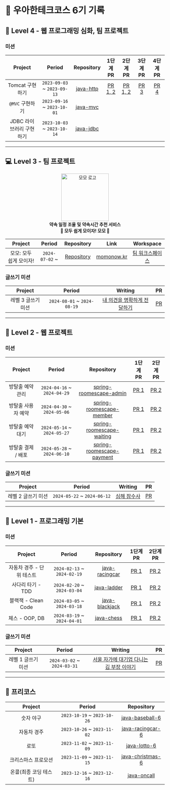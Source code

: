 # 🚀 우아한테크코스 6기 기록

## 🚀 Level 4 - 웹 프로그래밍 심화, 팀 프로젝트

### 미션

|     Project     |           Period            |                            Repository                             |                            1단계 PR                            |                            2단계 PR                            |                               3단계 PR                               |                               4단계 PR                               |
|:---------------:|:---------------------------:|:-----------------------------------------------------------------:|:------------------------------------------------------------:|:------------------------------------------------------------:|:------------------------------------------------------------------:|:------------------------------------------------------------------:|
|   Tomcat 구현하기   | `2023-09-03` ~ `2023-09-13` | [java-http](https://github.com/woowacourse/java-http/tree/hw0603) | [PR 1, 2](https://github.com/woowacourse/java-http/pull/578) | [PR 1, 2](https://github.com/woowacourse/java-http/pull/578) | [PR 3](https://github.com/woowacourse/jwp-dashboard-http/pull/654) | [PR 4](https://github.com/woowacourse/jwp-dashboard-http/pull/765) |
|   `@MVC` 구현하기   | `2023-09-16` ~ `2023-10-01` |  [java-mvc](https://github.com/woowacourse/java-mvc/tree/hw0603)  |                                                              |                                                              |                                                                    |
| JDBC 라이브러리 구현하기 | `2023-10-03` ~ `2023-10-14` | [java-jdbc](https://github.com/woowacourse/java-jdbc/tree/hw0603) |                                                              |                                                              |                                                                    |                                                                    |

---

## 💻 Level 3 - 팀 프로젝트

<div align="center">
<img src="https://github.com/user-attachments/assets/77a26710-5448-4746-b1e2-e9e643d8e984" width="150px"  alt="모모 로고"/>
<br>
<b> 약속 일정 조율 및 약속시간 추천 서비스 <br>
🍑 모두 쉽게 모이자! 모모 🍑</b>
<br>
</div>

|    Project     |     Period     |                          Repository                          |               Link               |                                   Workspace                                   |
|:--------------:|:--------------:|:------------------------------------------------------------:|:--------------------------------:|:-----------------------------------------------------------------------------:|
| 모모: 모두 쉽게 모이자! | `2024-07-02` ~ | [Repository](https://github.com/woowacourse-teams/2024-momo) | [momonow.kr](https://momonow.kr) | [팀 워크스페이스](https://www.notion.so/momo-706f061b3c374f2d8f90cb8b0aabc445?pvs=4) |

### 글쓰기 미션

|   Project   |           Period            |                                                         Writing                                                         |                             PR                              |
|:-----------:|:---------------------------:|:-----------------------------------------------------------------------------------------------------------------------:|:-----------------------------------------------------------:|
| 레벨 3 글쓰기 미션 | `2024-08-01` ~ `2024-08-19` | [내 의견을 명확하게 전달하기](https://github.com/woowacourse/woowa-writing/blob/2ee1012e94057e469db373f9fd8308b930436132/level3.md) | [PR](https://github.com/woowacourse/woowa-writing/pull/300) |

---

## 🌳 Level 2 - 웹 프로젝트

### 미션

|   Project   |           Period            |                                            Repository                                             |                                  1단계 PR                                  |                                  2단계 PR                                   |
|:-----------:|:---------------------------:|:-------------------------------------------------------------------------------------------------:|:------------------------------------------------------------------------:|:-------------------------------------------------------------------------:|
|  방탈출 예약 관리  | `2024-04-16` ~ `2024-04-29` |   [spring-roomescape-admin](https://github.com/woowacourse/spring-roomescape-admin/tree/hw0603)   |  [PR 1](https://github.com/woowacourse/spring-roomescape-admin/pull/24)  |  [PR 2](https://github.com/woowacourse/spring-roomescape-admin/pull/172)  |
| 방탈출 사용자 예약  | `2024-04-30` ~ `2024-05-06` |  [spring-roomescape-member](https://github.com/woowacourse/spring-roomescape-member/tree/hw0603)  | [PR 1](https://github.com/woowacourse/spring-roomescape-member/pull/33)  | [PR 2](https://github.com/woowacourse/spring-roomescape-member/pull/146)  |
|  방탈출 예약 대기  | `2024-05-14` ~ `2024-05-27` | [spring-roomescape-waiting](https://github.com/woowacourse/spring-roomescape-waiting/tree/hw0603) | [PR 1](https://github.com/woowacourse/spring-roomescape-waiting/pull/78) | [PR 2](https://github.com/woowacourse/spring-roomescape-waiting/pull/119) |
| 방탈출 결제 / 배포 | `2024-05-28` ~ `2024-06-10` | [spring-roomescape-payment](https://github.com/woowacourse/spring-roomescape-payment/tree/hw0603) | [PR 1](https://github.com/woowacourse/spring-roomescape-payment/pull/76) | [PR 2](https://github.com/woowacourse/spring-roomescape-payment/pull/129) |


### 글쓰기 미션

|   Project   |           Period            |                                   Writing                                    |                             PR                              |
|:-----------:|:---------------------------:|:----------------------------------------------------------------------------:|:-----------------------------------------------------------:|
| 레벨 2 글쓰기 미션 | `2024-05-22` ~ `2024-06-12` | [심해 잠수사](https://github.com/woowacourse/woowa-writing/blob/hw0603/level2.md) | [PR](https://github.com/woowacourse/woowa-writing/pull/193) |

---

## 🌱 Level 1 - 프로그래밍 기본

### 미션

|     Project      |           Period            |                                 Repository                                  |                             1단계 PR                             |                             2단계 PR                             |
|:----------------:|:---------------------------:|:---------------------------------------------------------------------------:|:--------------------------------------------------------------:|:--------------------------------------------------------------:|
| 자동차 경주 - 단위 테스트  | `2024-02-13` ~ `2024-02-19` | [java-racingcar](https://github.com/woowacourse/java-racingcar/tree/hw0603) | [PR 1](https://github.com/woowacourse/java-racingcar/pull/700) | [PR 2](https://github.com/woowacourse/java-racingcar/pull/757) |
|   사다리 타기 - TDD   | `2024-02-20` ~ `2024-03-04` |    [java-ladder](https://github.com/woowacourse/java-ladder/tree/hw0603)    |  [PR 1](https://github.com/woowacourse/java-ladder/pull/286)   |  [PR 2](https://github.com/woowacourse/java-ladder/pull/404)   |
| 블랙잭 - Clean Code | `2024-03-05` ~ `2024-03-18` | [java-blackjack](https://github.com/woowacourse/java-blackjack/tree/hw0603) | [PR 1](https://github.com/woowacourse/java-blackjack/pull/619) | [PR 2](https://github.com/woowacourse/java-blackjack/pull/677) |
|   체스 - OOP, DB   | `2024-03-19` ~ `2024-04-01` |     [java-chess](https://github.com/woowacourse/java-chess/tree/hw0603)     |   [PR 1](https://github.com/woowacourse/java-chess/pull/642)   |   [PR 2](https://github.com/woowacourse/java-chess/pull/730)   |

### 글쓰기 미션

|   Project   |           Period            |                                            Writing                                            |                             PR                             |
|:-----------:|:---------------------------:|:---------------------------------------------------------------------------------------------:|:----------------------------------------------------------:|
| 레벨 1 글쓰기 미션 | `2024-03-02` ~ `2024-03-31` | [서울 자가에 대기업 다니는 김 부장 이야기](https://github.com/woowacourse/woowa-writing/blob/hw0603/level1.md) | [PR](https://github.com/woowacourse/woowa-writing/pull/13) |

---

## 🎯 프리코스
|    Project    |           Period            |                                 Repository                                 |
|:-------------:|:---------------------------:|:--------------------------------------------------------------------------:|
|     숫자 야구     | `2023-10-19` ~ `2023-10-26` |  [java-baseball-6](https://github.com/hw0603/java-baseball-6/tree/hw0603)  |
|    자동차 경주     | `2023-10-26` ~ `2023-11-02` | [java-racingcar-6](https://github.com/hw0603/java-racingcar-6/tree/hw0603) |
|      로또       | `2023-11-02` ~ `2023-11-09` |     [java-lotto-6](https://github.com/hw0603/java-lotto-6/tree/hw0603)     |
|  크리스마스 프로모션   | `2023-11-09` ~ `2023-11-15` |   [java-christmas-6](https://github.com/hw0603/java-christmas-6-hw0603)    |
| 온콜(최종 코딩 테스트) | `2023-12-16` ~ `2023-12-16` |       [java-oncall](https://github.com/hw0603/java-oncall-6-hw0603)        |
